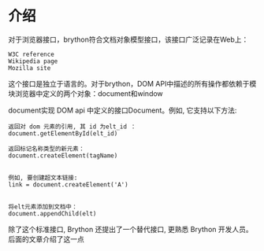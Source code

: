 # 介绍

对于浏览器接口，brython符合文档对象模型接口，该接口广泛记录在Web上：

    W3C reference
    Wikipedia page
    Mozilla site 




这个接口是独立于语言的。对于brython，DOM API中描述的所有操作都依赖于模块浏览器中定义的两个对象：document和window

document实现 DOM api 中定义的接口Document。例如, 它支持以下方法:


    返回对 dom 元素的引用, 其 id 为elt_id ：
    document.getElementById(elt_id)

    返回标记名称类型的新元素：
    document.createElement(tagName)


    例如, 要创建超文本链接:
    link = document.createElement('A')


    将elt元素添加到文档中：
    document.appendChild(elt)

    

除了这个标准接口, Brython 还提出了一个替代接口, 更熟悉 Brython 开发人员。后面的文章介绍了这一点
